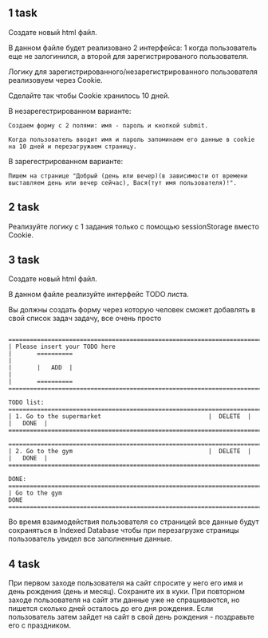 ## 1 task

Создате новый html файл.
 
В данном файле будет реализовано 2 интерфейса: 1 когда пользователь еще не залогинился, а второй для зарегистрированого пользователя.

Логику для зарегистрированного/незарегистрированного пользователя реализовуем через Cookie.

Сделайте так чтобы Cookie хранилось 10 дней.

В незарегестрированном варианте: 

    Создаем форму с 2 полями: имя - пароль и кнопкой submit.
    
    Когда пользователь вводит имя и пароль запоминаем его данные в cookie на 10 дней и перезагружаем страницу.

В зарегестрированном варианте: 

    Пишем на странице "Добрый (день или вечер)(в зависимости от времени выставляем день или вечер сейчас), Вася(тут имя пользователя)!".
    

## 2 task

Реализуйте логику с 1 задания только с помощью sessionStorage вместо Cookie.

## 3 task

Создате новый html файл.
 
В данном файле реализуйте интерфейс TODO листа. 

Вы должны создать форму через которую человек сможет добавлять в свой список задач задачу, все очень просто 

```

=================================================================================    
| Please insert your TODO here                                                  |       ==========
|                                                                               |       |   ADD  |
|                                                                               |       ==========
=================================================================================

TODO list:
=================================================================================
| 1. Go to the supermarket                              |  DELETE  |  |   DONE  |
=================================================================================

=================================================================================
| 2. Go to the gym                                      |  DELETE  |  |   DONE  |
=================================================================================

DONE:
=================================================================================
| Go to the gym                                                              DONE
=================================================================================
```

Во время взаимодействия пользователя со страницей все данные будут сохраняться в Indexed Database чтобы при перезагрузке страницы пользователь увидел все заполненные данные.

## 4 task

При первом заходе пользователя на сайт спросите у него его имя и день рождения (день и месяц). Сохраните их в куки. При повторном заходе пользователя на сайт эти данные уже не спрашиваются, но пишется сколько дней осталось до его дня рождения. Если пользователь затем зайдет на сайт в свой день рождения - поздравьте его с праздником.
